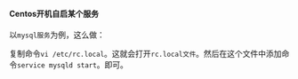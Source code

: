 #### Centos开机自启某个服务

以`mysql服务`为例，这么做：

复制命令`vi /etc/rc.local`。这就会打开`rc.local文件`。然后在这个文件中添加命令`service mysqld start`。即可。

